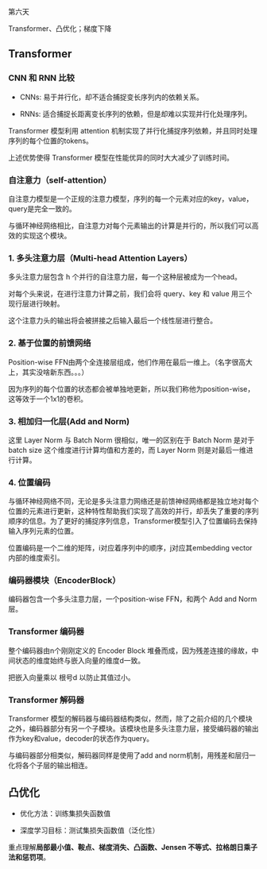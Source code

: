 第六天

Transformer、凸优化；梯度下降

## Transformer

### CNN 和 RNN 比较

* CNNs: 易于并行化，却不适合捕捉变长序列内的依赖关系。

* RNNs: 适合捕捉长距离变长序列的依赖，但是却难以实现并行化处理序列。

Transformer 模型利用 attention 机制实现了并行化捕捉序列依赖，并且同时处理序列的每个位置的tokens。

上述优势使得 Transformer 模型在性能优异的同时大大减少了训练时间。

### 自注意力（self-attention）

自注意力模型是一个正规的注意力模型，序列的每一个元素对应的key，value，query是完全一致的。

与循环神经网络相比，自注意力对每个元素输出的计算是并行的，所以我们可以高效的实现这个模块。

### 1. 多头注意力层（Multi-head Attention Layers）

多头注意力层包含 h 个并行的自注意力层，每一个这种层被成为一个head。

对每个头来说，在进行注意力计算之前，我们会将 query、key 和 value 用三个现行层进行映射。

这个注意力头的输出将会被拼接之后输入最后一个线性层进行整合。

### 2. 基于位置的前馈网络

Position-wise FFN由两个全连接层组成，他们作用在最后一维上。（名字很高大上，其实没啥新东西。。。）

因为序列的每个位置的状态都会被单独地更新，所以我们称他为position-wise，这等效于一个1x1的卷积。

### 3. 相加归一化层(Add and Norm)

这里 Layer Norm 与 Batch Norm 很相似，唯一的区别在于 Batch Norm 是对于 batch size 这个维度进行计算均值和方差的，而 Layer Norm 则是对最后一维进行计算。

### 4. 位置编码

与循环神经网络不同，无论是多头注意力网络还是前馈神经网络都是独立地对每个位置的元素进行更新，这种特性帮助我们实现了高效的并行，却丢失了重要的序列顺序的信息。为了更好的捕捉序列信息，Transformer模型引入了位置编码去保持输入序列元素的位置。

位置编码是一个二维的矩阵，i对应着序列中的顺序，j对应其embedding vector内部的维度索引。

### 编码器模块（EncoderBlock）

编码器包含一个多头注意力层，一个position-wise FFN，和两个 Add and Norm层。

### Transformer 编码器

整个编码器由n个刚刚定义的 Encoder Block 堆叠而成，因为残差连接的缘故，中间状态的维度始终与嵌入向量的维度d一致。

把嵌入向量乘以 根号d 以防止其值过小。

### Transformer 解码器

Transformer 模型的解码器与编码器结构类似，然而，除了之前介绍的几个模块之外，编码器部分有另一个子模块。该模块也是多头注意力层，接受编码器的输出作为key和value，decoder的状态作为query。

与编码器部分相类似，解码器同样是使用了add and norm机制，用残差和层归一化将各个子层的输出相连。

## 凸优化

* 优化方法：训练集损失函数值

* 深度学习目标：测试集损失函数值（泛化性）

重点理解**局部最小值、鞍点、梯度消失、凸函数、Jensen 不等式、拉格朗日乘子法和惩罚项**。
